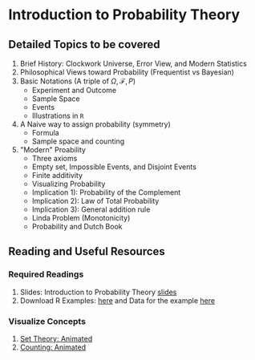 # Introduction to Probability Theory

## Detailed Topics to be covered

1. Brief History: Clockwork Universe, Error View, and Modern Statistics
2. Philosophical Views toward Probability (Frequentist vs Bayesian)
3. Basic Notations (A triple of $\Omega, \mathcal{F}, P$)
    - Experiment and Outcome
    - Sample Space
    - Events
    - Illustrations in `R`
4. A Naive way to assign probability (symmetry)
    - Formula
    - Sample space and counting
5. "Modern" Proability
    - Three axioms
    - Empty set, Impossible Events, and Disjoint Events
    - Finite additivity
    - Visualizing Probability
    - Implication 1): Probability of the Complement
    - Implication 2): Law of Total Probability
    - Implication 3): General addition rule
    - Linda Problem (Monotonicity)
    - Probability and Dutch Book
  
## Reading and Useful Resources

### Required Readings

1. Slides:  Introduction to Probability Theory [slides](../lecture/intro_prob.pdf)
2. Download R Examples: [here](../lecture/examples/intro_prob_R_examples.R) and Data for the example [here](../lecture/examples/FLVoters.csv)


### Visualize Concepts

1. [Set Theory: Animated](http://students.brown.edu/seeing-theory/compound-probability/index.html#section1)
2. [Counting: Animated](http://students.brown.edu/seeing-theory/compound-probability/index.html#section2)

